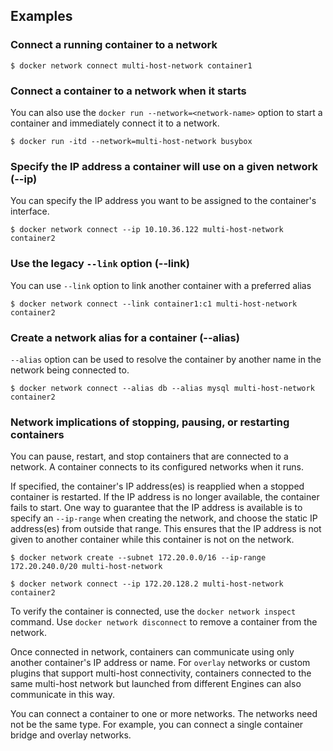 ## Examples
### Connect a running container to a network

```console
$ docker network connect multi-host-network container1
```

### Connect a container to a network when it starts

You can also use the `docker run --network=<network-name>` option to start a
container and immediately connect it to a network.

```console
$ docker run -itd --network=multi-host-network busybox
```

### <a name="ip"></a> Specify the IP address a container will use on a given network (--ip)

You can specify the IP address you want to be assigned to the container's interface.

```console
$ docker network connect --ip 10.10.36.122 multi-host-network container2
```

### <a name="link"></a> Use the legacy `--link` option (--link)

You can use `--link` option to link another container with a preferred alias

```console
$ docker network connect --link container1:c1 multi-host-network container2
```

### <a name="alias"></a> Create a network alias for a container (--alias)

`--alias` option can be used to resolve the container by another name in the network
being connected to.

```console
$ docker network connect --alias db --alias mysql multi-host-network container2
```

### Network implications of stopping, pausing, or restarting containers

You can pause, restart, and stop containers that are connected to a network.
A container connects to its configured networks when it runs.

If specified, the container's IP address(es) is reapplied when a stopped
container is restarted. If the IP address is no longer available, the container
fails to start. One way to guarantee that the IP address is available is
to specify an `--ip-range` when creating the network, and choose the static IP
address(es) from outside that range. This ensures that the IP address is not
given to another container while this container is not on the network.

```console
$ docker network create --subnet 172.20.0.0/16 --ip-range 172.20.240.0/20 multi-host-network
```

```console
$ docker network connect --ip 172.20.128.2 multi-host-network container2
```

To verify the container is connected, use the `docker network inspect` command.
Use `docker network disconnect` to remove a container from the network.

Once connected in network, containers can communicate using only another
container's IP address or name. For `overlay` networks or custom plugins that
support multi-host connectivity, containers connected to the same multi-host
network but launched from different Engines can also communicate in this way.

You can connect a container to one or more networks. The networks need not be
the same type. For example, you can connect a single container bridge and overlay
networks.